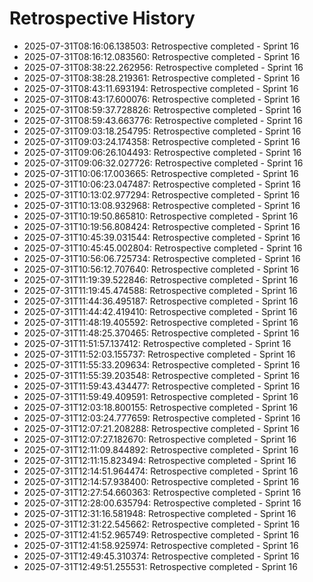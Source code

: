 # Retrospective History

- 2025-07-31T08:16:06.138503: Retrospective completed - Sprint 16
- 2025-07-31T08:16:12.083560: Retrospective completed - Sprint 16
- 2025-07-31T08:38:22.262956: Retrospective completed - Sprint 16
- 2025-07-31T08:38:28.219361: Retrospective completed - Sprint 16
- 2025-07-31T08:43:11.693194: Retrospective completed - Sprint 16
- 2025-07-31T08:43:17.600076: Retrospective completed - Sprint 16
- 2025-07-31T08:59:37.728826: Retrospective completed - Sprint 16
- 2025-07-31T08:59:43.663776: Retrospective completed - Sprint 16
- 2025-07-31T09:03:18.254795: Retrospective completed - Sprint 16
- 2025-07-31T09:03:24.174358: Retrospective completed - Sprint 16
- 2025-07-31T09:06:26.104493: Retrospective completed - Sprint 16
- 2025-07-31T09:06:32.027726: Retrospective completed - Sprint 16
- 2025-07-31T10:06:17.003665: Retrospective completed - Sprint 16
- 2025-07-31T10:06:23.047487: Retrospective completed - Sprint 16
- 2025-07-31T10:13:02.977294: Retrospective completed - Sprint 16
- 2025-07-31T10:13:08.932968: Retrospective completed - Sprint 16
- 2025-07-31T10:19:50.865810: Retrospective completed - Sprint 16
- 2025-07-31T10:19:56.808424: Retrospective completed - Sprint 16
- 2025-07-31T10:45:39.031544: Retrospective completed - Sprint 16
- 2025-07-31T10:45:45.002804: Retrospective completed - Sprint 16
- 2025-07-31T10:56:06.725734: Retrospective completed - Sprint 16
- 2025-07-31T10:56:12.707640: Retrospective completed - Sprint 16
- 2025-07-31T11:19:39.522846: Retrospective completed - Sprint 16
- 2025-07-31T11:19:45.474588: Retrospective completed - Sprint 16
- 2025-07-31T11:44:36.495187: Retrospective completed - Sprint 16
- 2025-07-31T11:44:42.419410: Retrospective completed - Sprint 16
- 2025-07-31T11:48:19.405592: Retrospective completed - Sprint 16
- 2025-07-31T11:48:25.370465: Retrospective completed - Sprint 16
- 2025-07-31T11:51:57.137412: Retrospective completed - Sprint 16
- 2025-07-31T11:52:03.155737: Retrospective completed - Sprint 16
- 2025-07-31T11:55:33.209634: Retrospective completed - Sprint 16
- 2025-07-31T11:55:39.203548: Retrospective completed - Sprint 16
- 2025-07-31T11:59:43.434477: Retrospective completed - Sprint 16
- 2025-07-31T11:59:49.409591: Retrospective completed - Sprint 16
- 2025-07-31T12:03:18.800155: Retrospective completed - Sprint 16
- 2025-07-31T12:03:24.777659: Retrospective completed - Sprint 16
- 2025-07-31T12:07:21.208288: Retrospective completed - Sprint 16
- 2025-07-31T12:07:27.182670: Retrospective completed - Sprint 16
- 2025-07-31T12:11:09.844892: Retrospective completed - Sprint 16
- 2025-07-31T12:11:15.823494: Retrospective completed - Sprint 16
- 2025-07-31T12:14:51.964474: Retrospective completed - Sprint 16
- 2025-07-31T12:14:57.938400: Retrospective completed - Sprint 16
- 2025-07-31T12:27:54.660363: Retrospective completed - Sprint 16
- 2025-07-31T12:28:00.635794: Retrospective completed - Sprint 16
- 2025-07-31T12:31:16.581948: Retrospective completed - Sprint 16
- 2025-07-31T12:31:22.545662: Retrospective completed - Sprint 16
- 2025-07-31T12:41:52.965749: Retrospective completed - Sprint 16
- 2025-07-31T12:41:58.925974: Retrospective completed - Sprint 16
- 2025-07-31T12:49:45.310374: Retrospective completed - Sprint 16
- 2025-07-31T12:49:51.255531: Retrospective completed - Sprint 16
